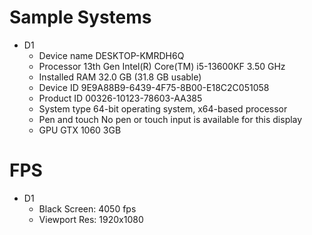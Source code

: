
# Sample Systems

- D1
  - Device name DESKTOP-KMRDH6Q
  - Processor 13th Gen Intel(R) Core(TM) i5-13600KF   3.50 GHz
  - Installed RAM 32.0 GB (31.8 GB usable)
  - Device ID 9E9A88B9-6439-4F75-8B00-E18C2C051058
  - Product ID 00326-10123-78603-AA385
  - System type 64-bit operating system, x64-based processor
  - Pen and touch No pen or touch input is available for this display
  - GPU GTX 1060 3GB

# FPS

- D1
  - Black Screen: 4050 fps
  - Viewport Res: 1920x1080
